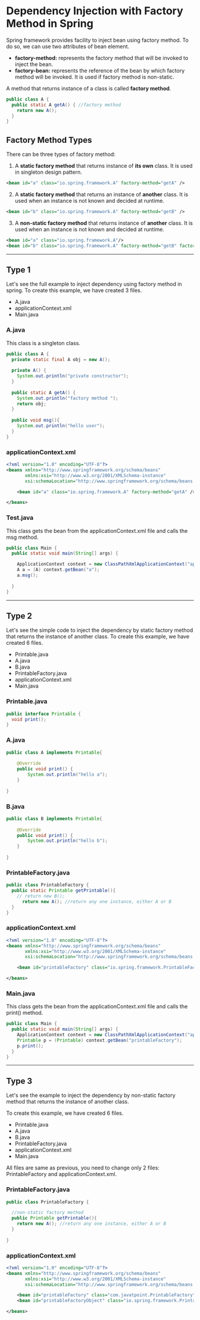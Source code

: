 # Dependency Injection with Factory Method in Spring
Spring framework provides facility to inject bean using factory method. To do so, we can use two attributes of bean element.

- **factory-method:** represents the factory method that will be invoked to inject the bean.
- **factory-bean:** represents the reference of the bean by which factory method will be invoked. It is used if factory method is non-static.

A method that returns instance of a class is called **factory method**.

```java
public class A {  
  public static A getA() { //factory method  
    return new A();  
  }  
}  
```

## Factory Method Types
There can be three types of factory method:

1. A **static factory method** that returns instance of **its own** class. It is used in singleton design pattern.

```xml
<bean id="a" class="io.spring.framework.A" factory-method="getA" />
```

2. A **static factory method** that returns an instance of **another** class. It is used when an instance is not known and decided at runtime.

```xml
<bean id="b" class="io.spring.framework.A" factory-method="getB" />
```

3. A **non-static factory method** that returns instance of **another** class. It is used when an instance is not known and decided at runtime.

```xml
<bean id="a" class="io.spring.framework.A"/>  
<bean id="b" class="io.spring.framework.A" factory-method="getB" factory-bean="a"/>
```

---

## Type 1
Let's see the full example to inject dependency using factory method in spring. To create this example, we have created 3 files.

- A.java
- applicationContext.xml
- Main.java

### A.java
This class is a singleton class.

```java
public class A {  
  private static final A obj = new A();  
  
  private A() {
    System.out.println("private constructor");
  }
  
  public static A getA() {  
    System.out.println("factory method ");  
    return obj;  
  }
  
  public void msg(){  
    System.out.println("hello user");  
  }  
}  
```

### applicationContext.xml

```xml
<?xml version="1.0" encoding="UTF-8"?>
<beans xmlns="http://www.springframework.org/schema/beans"
       xmlns:xsi="http://www.w3.org/2001/XMLSchema-instance"
       xsi:schemaLocation="http://www.springframework.org/schema/beans http://www.springframework.org/schema/beans/spring-beans.xsd">

    <bean id="a" class="io.spring.framework.A" factory-method="getA" />

</beans>
```

### Test.java
This class gets the bean from the applicationContext.xml file and calls the msg method.

```java
public class Main {
  public static void main(String[] args) {  

    ApplicationContext context = new ClassPathXmlApplicationContext("applicationContext.xml");  
    A a = (A) context.getBean("a");  
    a.msg();  
    
  }  
}  
```

---

## Type 2
Let's see the simple code to inject the dependency by static factory method that returns the instance of another class.
To create this example, we have created 6 files.

- Printable.java
- A.java
- B.java
- PrintableFactory.java
- applicationContext.xml
- Main.java

### Printable.java

```java
public interface Printable {  
  void print();  
}  
```

### A.java

```java
public class A implements Printable{  
   
    @Override  
    public void print() {  
        System.out.println("hello a");  
    }  
  
}  
```

### B.java

```java
public class B implements Printable{  
   
    @Override  
    public void print() {  
        System.out.println("hello b");  
    }  
  
}  
```

### PrintableFactory.java

```java
public class PrintableFactory {  
  public static Printable getPrintable(){  
    // return new B();  
      return new A(); //return any one instance, either A or B  
  }  
}  
```

### applicationContext.xml

```xml
<?xml version="1.0" encoding="UTF-8"?>
<beans xmlns="http://www.springframework.org/schema/beans"
       xmlns:xsi="http://www.w3.org/2001/XMLSchema-instance"
       xsi:schemaLocation="http://www.springframework.org/schema/beans http://www.springframework.org/schema/beans/spring-beans.xsd">

    <bean id="printableFactory" class="io.spring.framework.PrintableFactory" factory-method="getPrintable" />

</beans>
```

### Main.java
This class gets the bean from the applicationContext.xml file and calls the print() method.

```java
public class Main {  
  public static void main(String[] args) {  
    ApplicationContext context = new ClassPathXmlApplicationContext("applicationContext.xml");  
    Printable p = (Printable) context.getBean("printableFactory");  
    p.print();  
  }  
}  
```

---

## Type 3
Let's see the example to inject the dependency by non-static factory method that returns the instance of another class.

To create this example, we have created 6 files.

- Printable.java
- A.java
- B.java
- PrintableFactory.java
- applicationContext.xml
- Main.java

All files are same as previous, you need to change only 2 files: PrintableFactory and applicationContext.xml.

### PrintableFactory.java

```java
public class PrintableFactory {  

  //non-static factory method  
  public Printable getPrintable(){  
    return new A(); //return any one instance, either A or B  
  }  
  
}  
```

### applicationContext.xml

```xml
<?xml version="1.0" encoding="UTF-8"?>
<beans xmlns="http://www.springframework.org/schema/beans"
       xmlns:xsi="http://www.w3.org/2001/XMLSchema-instance"
       xsi:schemaLocation="http://www.springframework.org/schema/beans http://www.springframework.org/schema/beans/spring-beans.xsd">

    <bean id="printableFactory" class="com.javatpoint.PrintableFactory" />
    <bean id="printableFactoryObject" class="io.spring.framework.PrintableFactory" factory-method="getPrintable" factory-bean="printableFactory" />

</beans>
```
